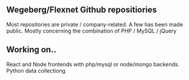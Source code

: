 <!--
**wegeberg/wegeberg** is a ✨ _special_ ✨ repository because its `README.md` (this file) appears on your GitHub profile.

Here are some ideas to get you started:

- 🔭 I’m currently working on ...
- 🌱 I’m currently learning ...
- 👯 I’m looking to collaborate on ...
- 🤔 I’m looking for help with ...
- 💬 Ask me about ...
- 📫 How to reach me: ...
- 😄 Pronouns: ...
- ⚡ Fun fact: ...
-->
## Wegeberg/Flexnet Github repositiories
Most repositories are private / company-related.
A few has been made public. Mostly concerning the combination of PHP / MySQL / jQuery

## Working on..
React and Node frontends with php/mysql or node/mongo backends.
Python data collectiong
